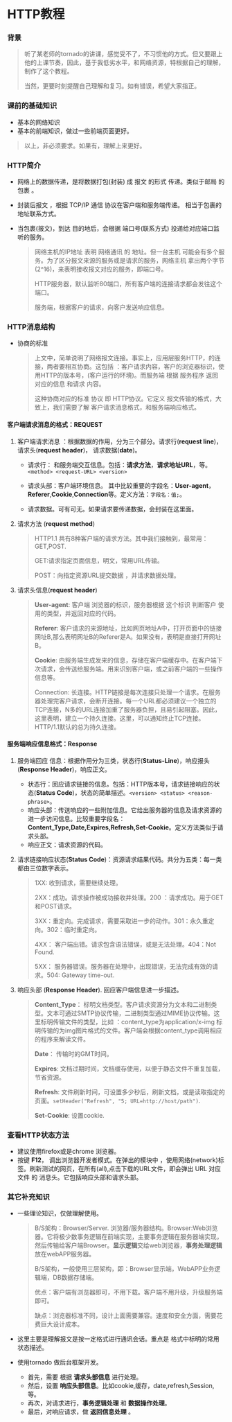 # HTTP教程

### 背景

> 听了某老师的tornado的讲课，感觉受不了，不习惯他的方式。但又要跟上他的上课节奏，因此，基于我低劣水平，和网络资源，特根据自己的理解，制作了这个教程。
>
> 当然，更要时刻提醒自己理解和复习。如有错误，希望大家指正。

### 课前的基础知识

* 基本的网络知识
* 基本的前端知识，做过一些前端页面更好。

> 以上，非必须要求。如果有，理解上来更好。

### HTTP简介

* 网络上的数据传递，是将数据打包(封装) 成 报文 的形式 传递。类似于邮局 的包裹 。

* 封装后报文 ，根据 TCP/IP 通信 协议在客户端和服务端传递。 相当于包裹的地址联系方式。

* 当包裹(报文)，到达 目的地后，会根据 端口号(联系方式) 投递给对应端口监听的服务。

  > 网络主机的IP地址 表明 网络通讯 的 地址。但一台主机 可能会有多个服务。为了区分报文来源的服务或是请求的服务，网络主机 拿出两个字节(2^16)，来表明接收报文对应的服务，即端口号。
  >
  > HTTP服务器，默认监听80端口，所有客户端的连接请求都会发往这个端口。
  >
  > 服务端，根据客户的请求，向客户发送响应信息。

### HTTP消息结构

* 协商的标准

  > 上文中，简单说明了网络报文连接。事实上，应用层服务HTTP，的连接，两者要相互协商。这包括 ：客户请求内容，客户的浏览器标识，使用HTTP的版本号，(客户运行的环境)。而服务端 根据 服务程序 返回 对应的信息 和请求 内容。
  >
  > 这种协商对应的标准 协议 即 HTTP协议。它定义 报文传输的格式，大致上，我们需要了解 客户请求消息格式，和服务端响应格式。

#### 客户端请求消息的格式：REQUEST

1. 客户端请求消息 ：根据数据的作用，分为三个部分。请求行(**request line**)，请求头(**request header**)， 请求数据(**date**)。

   * 请求行： 和服务端交互信息。包括：**请求方法**，**请求地址URL**，等。`<method> <request-URL> <version>`

   * 请求头部：客户端环境信息。 其中比较重要的字段名：**User-agent**，**Referer**,**Cookie**,**Connection**等。定义方法：`字段名：值;`。

   * 请求数据。可有可无。如果请求要传递数据，会封装在这里面。

2. 请求方法 (**request method**)

   > HTTP1.1 共有8种客户端的请求方法。其中我们接触到，最常用：GET,POST.
   >
   > GET:请求指定页面信息，明文，常用URL传输。
   >
   > POST：向指定资源URL提交数据 ，并请求数据处理。

3. 请求头信息(**request header**)

   >  **User-agent**: 客户端 浏览器的标识，服务器根据 这个标识 判断客户 使用的类型，并返回对应的代码。
   >
   >  **Referer**:  客户请求的来源地址，比如网页地址A中，打开页面中的链接网址B,那么表明网址B的Referer是A。如果没有，表明是直接打开网址B。
   >
   >  **Cookie**: 由服务端生成发来的信息，存储在客户端缓存中。在客户端下次请求，会传送给服务端。用来识别客户端，或之前客户端的一些操作信息等。 
   >
   >  Connection: 长连接。HTTP链接是每次连接只处理一个请求。在服务器处理完客户请求，会断开连接。每一个URL都必须建议一个独立的TCP连接，N多的URL连接加重了服务器负担，且易引起阻塞。因此，这里表明，建立一个持久连接。这里，可以通知终止TCP连接。HTTP/1.1默认的总为持久连接。

#### 服务端响应信息格式：Response

1. 服务端回应 信息：根据作用分为三类，状态行(**Status-Line**)，响应报头(**Response Header**)，响应正文。

   * 状态行：回应请求链接的信息。包括：HTTP版本号，请求链接响应的状态(**Status Code**)，状态的简单描述。`<version> <status> <reason-phrase>`。
   * 响应头部：传送响应的一些附加信息。它给出服务器的信息及请求资源的进一步访问信息。比较重要字段名：**Content_Type,Date,Expires,Refresh,Set-Cookie**。定义方法类似于请求头部。
   * 响应正文：请求资源的代码。

2. 请求链接响应状态(**Status Code**)：资源请求结果代码。共分为五类：每一类都由三位数字表示。

   > 1XX: 收到请求，需要继续处理。
   >
   > 2XX：成功。请求操作被成功接收并处理。200 ：请求成功。用于GET和POST请求。
   >
   > 3XX：重定向。完成请求，需要采取进一步的动作。301：永久重定向。302：临时重定向。
   >
   > 4XX： 客户端出错。请求包含语法错误，或是无法处理。404：Not Found.
   >
   > 5XX： 服务器错误。服务器在处理中，出现错误，无法完成有效的请求。504: Gateway time-out.

3. 响应头部 (**Response Header**). 回应客户端信息进一步描述。

   > **Content_Type**： 标明文档类型。客户请求资源分为文本和二进制类型。文本可通过SMTP协议传输，二进制类型通过MIME协议传输。这里标明传输文件的类型，比如 ：content_type为application/x-img 标明传输的为img图片格式的文件。客户端会根据content_type调用相应的程序来解读文件。 
   >
   > **Date**： 传输时的GMT时间。
   >
   > **Expires**: 文档过期时间，文档缓存使用，以便于静态文件不重复加载，节省资源。
   >
   > **Refresh**: 文件刷新时间，可设置多少秒后，刷新文档，或是读取指定的页面。`setHeader("Refresh", "5; URL=http://host/path")`.
   >
   > **Set-Cookie**: 设置cookie.

### 查看HTTP状态方法

* 建议使用firefox或是chrome 浏览器。
* 按键 **F12**， 调出浏览器开发者模式。在弹出的模块中 ，使用网络(network)标签。刷新测试的网页，在所有(all),点击下载的URL文件，即会弹出 URL 对应文件 的 消息头。它包括响应头部和请求头部。

### 其它补充知识

* 一些理论知识，仅做理解使用。

  > B/S架构：Browser/Server. 浏览器/服务器结构。Browser:Web浏览器。它将极少数事务逻辑在前端实现，主要事务逻辑在服务器端实现，然后传输给客户端Browser。**显示逻辑**交给web浏览器，**事务处理逻辑**放在webAPP服务器。
  >
  > B/S架构，一般使用三层架构，即：Browser显示端，WebAPP业务逻辑端，DB数据存储端。
  >
  > 优点：客户端有浏览器即可，不用下载。客户端不用升级，升级服务端即可。
  >
  > 缺点：浏览器标准不同，设计上面需要兼容。速度和安全方面，需要花费巨大设计成本。

* 这里主要是理解报文是按一定格式进行通讯会话。重点是 格式中标明的常用 状态描述。

* 使用tornado 做后台框架开发。

  * 首先，需要 根据 **请求头部信息** 进行处理。
  * 然后，设置 **响应头部信息**。比如cookie,缓存，date,refresh,Session,等。 
  * 再次，对请求进行，**事务逻辑处理** 和 **数据操作处理**。 
  * 最后，对响应请求，做 **返回信息处理** 。  